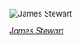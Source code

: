 
![James Stewart](https://upload.wikimedia.org/wikipedia/commons/thumb/e/e8/Annex_-_Stewart%2C_James_%28Call_Northside_777%29_01.jpg/450px-Annex_-_Stewart%2C_James_%28Call_Northside_777%29_01.jpg)

*[James Stewart](https://wikipedia.org/wiki/File:Annex_-_Stewart,_James_(Call_Northside_777)_01.jpg)*

